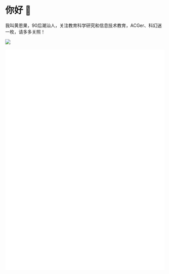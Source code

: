 # 你好 👋
我叫黄恩果，90后潮汕人，关注教育科学研究和信息技术教育，ACGer、科幻迷一枚，请多多关照！

[![](https://komarev.com/ghpvc/?username=huangenguo)](https://github.com/antonkomarev/github-profile-views-counter)

![Metrics](https://github.com/huangenguo/huangenguo/blob/master/github-metrics.svg)
